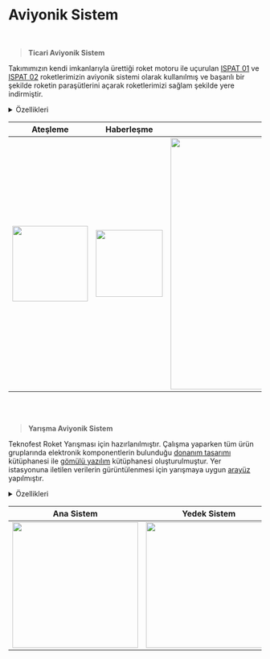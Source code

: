 # Aviyonik Sistem

<br>

> **Ticari Aviyonik Sistem**

Takımımızın kendi imkanlarıyla ürettiği roket motoru ile uçurulan [ISPAT 01](https://www.instagram.com/p/CeEz-f6FkrU/) ve [ISPAT 02](https://www.instagram.com/p/CmLr6XANZut/) roketlerimizin aviyonik sistemi olarak kullanılmış ve başarılı bir şekilde roketin paraşütlerini açarak roketlerimizi sağlam şekilde yere indirmiştir. 

<details>
<summary>Özellikleri</summary>
 
- STM32F103C8T6 işlemci ile MS5611 ve BMP280 basınç sensörleri kullanılmaktadır.
- 3 adet programlanabilir gerekli akım spesifikasyonlarına karşı çıkış bulunmaktadır.
- Fünye hattındaki ya da sistemdeki hata ve uyarıları buzzer ile ikaz ediyor.
- Sistem M2 konnektöre sahip kompoakt ve başka sistemlere entegre olabilir ya da tek başına kullanılabilir yapıdadır.
- Diğer sistemlere UART hattı ile üzerinden veri besleme yapabiliyor.
- Otomatik apogee tespi algoritması bulunmaktadır.
</details>

| Ateşleme | Haberleşme | Montaj |
| ------------ | ------------- | ------------- | 
| <img src="https://user-images.githubusercontent.com/104703949/210207518-d1f72f2a-654a-430a-b381-8498977c4e05.png" width="150"> | <img src="https://user-images.githubusercontent.com/104703949/210207470-2fee4fe9-a169-4ef1-832e-4a7ab2e6fdf0.png" width="133"> | <img src="https://user-images.githubusercontent.com/104703949/210205524-735d3b4d-4665-4cad-9ce4-8d2363b6011f.gif" width="500"> | 

<br>
<br>

> **Yarışma Aviyonik Sistem**

Teknofest Roket Yarışması için hazırlanılmıştır. 
Çalışma yaparken tüm ürün gruplarında elektronik komponentlerin bulunduğu [donanım tasarımı](https://github.com/atalayroket/atalay_donanimtasarimi) kütüphanesi ile [gömülü yazılım](https://github.com/atalayroket/atalay_gomuluyazilim) kütüphanesi oluşturulmuştur. 
Yer istasyonuna iletilen verilerin gürüntülenmesi için yarışmaya uygun [arayüz](https://github.com/atalayroket/atalay_arayuz) yapılmıştır.

<details>
<summary>Özellikleri</summary>
 
- Kartların arka yüzünde STM32F103RB işlemci olup olup ön yüzünde ise kullanacağımız sensörler, gps, haberleşme, ateşleme devresi ve voltaj regülatörü bulunuyor. 
- Kartımız 7-12V ile beslenmekte ve üzerinde güç ledi bulunmaktadır. 
- Sensör için BME280 basınç sensörü ile ADXL345 ivme sensörü, gps modülü olarak NEO-6M, yer istasyonu ile haberleşmek için LORA modülü kullanılmıştır. 
- Voltaj regülatörü 3.3V 1.5A çıkış vermektedir.
- Ateşleme devresi için mosfet ile optoptokuplör kullanılmıştır.  
- Senörler için I2C, GPS ve LORA için UART protokolü kullanılmıştır.
- Ana ve Yedek Sistem kartındaki verileri SPI haberleşmesi ile Haberleşme kartına aktarıyoruz. 
</details>

| Ana Sistem | Yedek Sistem | Haberleşme | Görev Yükü |
| ------------ | ------------- | ------------- | ------------- |
| <img src="https://user-images.githubusercontent.com/104703949/178975949-c73ea188-78ee-422f-ae1e-443e428f9f21.JPG" width="250"> | <img src="https://user-images.githubusercontent.com/104703949/178975971-cedd0c6c-6338-451e-ba90-f94a9db79941.JPG" width="250"> | <img src="https://user-images.githubusercontent.com/104703949/178976015-2aa9b74b-eeaf-49ca-b19e-2ab924a77f52.JPG" width="240"> | <img src="https://user-images.githubusercontent.com/104703949/178975987-bcb0d98b-03aa-4c32-86b0-55a938d579de.JPG" width="250">|

